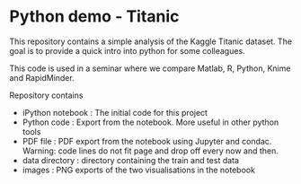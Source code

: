 # Python demo - Titanic
This repository contains a simple analysis of the Kaggle Titanic dataset. 
The goal is to provide a quick intro into python for some colleagues. 

This code is used in a seminar where we compare Matlab, R, Python, Knime and RapidMinder.

Repository contains
- iPython notebook : The initial code for this project
- Python code      : Export from the notebook. More useful in other python tools
- PDF file		   : PDF export from the notebook using Jupyter and condac. Warning: code lines do not fit page and drop off every now and then.
- data directory   : directory containing the train and test data
- images           : PNG exports of the two visualisations in the notebook

